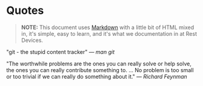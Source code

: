 # Quotes

> __NOTE:__ This document uses [Markdown](http://daringfireball.net/projects/markdown/syntax) with a little bit of HTML mixed in, it's simple, easy to learn, and it's what we documentation in at Rest Devices.

"git - the stupid content tracker" &mdash; _man git_

"The worthwhile problems are the ones you can really solve or help solve, the ones you can really contribute something to. ... No problem is too small or too trivial if we can really do something about it." &mdash; _Richard Feynman_
